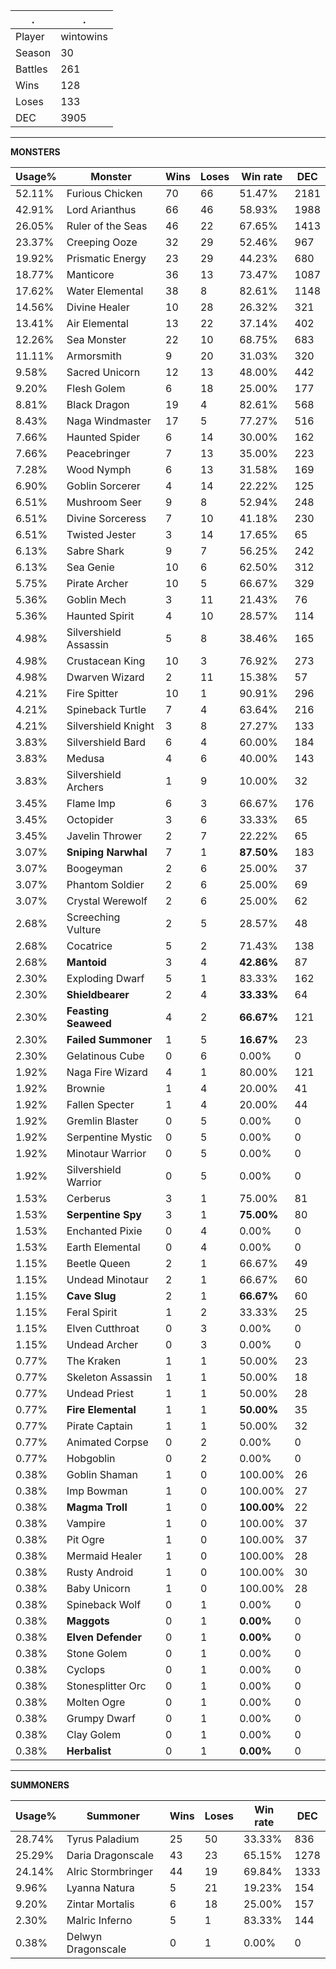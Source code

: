 .|.
|-|-
Player|wintowins
Season|30
Battles|261
Wins|128
Loses|133
DEC|3905

---
**MONSTERS**

Usage%|Monster|Wins|Loses|Win rate|DEC|
-|-|-|-|-|-|
52.11%|Furious Chicken|70|66|51.47%|2181|
42.91%|Lord Arianthus|66|46|58.93%|1988|
26.05%|Ruler of the Seas|46|22|67.65%|1413|
23.37%|Creeping Ooze|32|29|52.46%|967|
19.92%|Prismatic Energy|23|29|44.23%|680|
18.77%|Manticore|36|13|73.47%|1087|
17.62%|Water Elemental|38|8|82.61%|1148|
14.56%|Divine Healer|10|28|26.32%|321|
13.41%|Air Elemental|13|22|37.14%|402|
12.26%|Sea Monster|22|10|68.75%|683|
11.11%|Armorsmith|9|20|31.03%|320|
9.58%|Sacred Unicorn|12|13|48.00%|442|
9.20%|Flesh Golem|6|18|25.00%|177|
8.81%|Black Dragon|19|4|82.61%|568|
8.43%|Naga Windmaster|17|5|77.27%|516|
7.66%|Haunted Spider|6|14|30.00%|162|
7.66%|Peacebringer|7|13|35.00%|223|
7.28%|Wood Nymph|6|13|31.58%|169|
6.90%|Goblin Sorcerer|4|14|22.22%|125|
6.51%|Mushroom Seer|9|8|52.94%|248|
6.51%|Divine Sorceress|7|10|41.18%|230|
6.51%|Twisted Jester|3|14|17.65%|65|
6.13%|Sabre Shark|9|7|56.25%|242|
6.13%|Sea Genie|10|6|62.50%|312|
5.75%|Pirate Archer|10|5|66.67%|329|
5.36%|Goblin Mech|3|11|21.43%|76|
5.36%|Haunted Spirit|4|10|28.57%|114|
4.98%|Silvershield Assassin|5|8|38.46%|165|
4.98%|Crustacean King|10|3|76.92%|273|
4.98%|Dwarven Wizard|2|11|15.38%|57|
4.21%|Fire Spitter|10|1|90.91%|296|
4.21%|Spineback Turtle|7|4|63.64%|216|
4.21%|Silvershield Knight|3|8|27.27%|133|
3.83%|Silvershield Bard|6|4|60.00%|184|
3.83%|Medusa|4|6|40.00%|143|
3.83%|Silvershield Archers|1|9|10.00%|32|
3.45%|Flame Imp|6|3|66.67%|176|
3.45%|Octopider|3|6|33.33%|65|
3.45%|Javelin Thrower|2|7|22.22%|65|
3.07%|**Sniping Narwhal**|7|1|**87.50%**|183|
3.07%|Boogeyman|2|6|25.00%|37|
3.07%|Phantom Soldier|2|6|25.00%|69|
3.07%|Crystal Werewolf|2|6|25.00%|62|
2.68%|Screeching Vulture|2|5|28.57%|48|
2.68%|Cocatrice|5|2|71.43%|138|
2.68%|**Mantoid**|3|4|**42.86%**|87|
2.30%|Exploding Dwarf|5|1|83.33%|162|
2.30%|**Shieldbearer**|2|4|**33.33%**|64|
2.30%|**Feasting Seaweed**|4|2|**66.67%**|121|
2.30%|**Failed Summoner**|1|5|**16.67%**|23|
2.30%|Gelatinous Cube|0|6|0.00%|0|
1.92%|Naga Fire Wizard|4|1|80.00%|121|
1.92%|Brownie|1|4|20.00%|41|
1.92%|Fallen Specter|1|4|20.00%|44|
1.92%|Gremlin Blaster|0|5|0.00%|0|
1.92%|Serpentine Mystic|0|5|0.00%|0|
1.92%|Minotaur Warrior|0|5|0.00%|0|
1.92%|Silvershield Warrior|0|5|0.00%|0|
1.53%|Cerberus|3|1|75.00%|81|
1.53%|**Serpentine Spy**|3|1|**75.00%**|80|
1.53%|Enchanted Pixie|0|4|0.00%|0|
1.53%|Earth Elemental|0|4|0.00%|0|
1.15%|Beetle Queen|2|1|66.67%|49|
1.15%|Undead Minotaur|2|1|66.67%|60|
1.15%|**Cave Slug**|2|1|**66.67%**|60|
1.15%|Feral Spirit|1|2|33.33%|25|
1.15%|Elven Cutthroat|0|3|0.00%|0|
1.15%|Undead Archer|0|3|0.00%|0|
0.77%|The Kraken|1|1|50.00%|23|
0.77%|Skeleton Assassin|1|1|50.00%|18|
0.77%|Undead Priest|1|1|50.00%|28|
0.77%|**Fire Elemental**|1|1|**50.00%**|35|
0.77%|Pirate Captain|1|1|50.00%|32|
0.77%|Animated Corpse|0|2|0.00%|0|
0.77%|Hobgoblin|0|2|0.00%|0|
0.38%|Goblin Shaman|1|0|100.00%|26|
0.38%|Imp Bowman|1|0|100.00%|27|
0.38%|**Magma Troll**|1|0|**100.00%**|22|
0.38%|Vampire|1|0|100.00%|37|
0.38%|Pit Ogre|1|0|100.00%|37|
0.38%|Mermaid Healer|1|0|100.00%|28|
0.38%|Rusty Android|1|0|100.00%|30|
0.38%|Baby Unicorn|1|0|100.00%|28|
0.38%|Spineback Wolf|0|1|0.00%|0|
0.38%|**Maggots**|0|1|**0.00%**|0|
0.38%|**Elven Defender**|0|1|**0.00%**|0|
0.38%|Stone Golem|0|1|0.00%|0|
0.38%|Cyclops|0|1|0.00%|0|
0.38%|Stonesplitter Orc|0|1|0.00%|0|
0.38%|Molten Ogre|0|1|0.00%|0|
0.38%|Grumpy Dwarf|0|1|0.00%|0|
0.38%|Clay Golem|0|1|0.00%|0|
0.38%|**Herbalist**|0|1|**0.00%**|0|

---
**SUMMONERS**

Usage%|Summoner|Wins|Loses|Win rate|DEC|
-|-|-|-|-|-|
28.74%|Tyrus Paladium|25|50|33.33%|836|
25.29%|Daria Dragonscale|43|23|65.15%|1278|
24.14%|Alric Stormbringer|44|19|69.84%|1333|
9.96%|Lyanna Natura|5|21|19.23%|154|
9.20%|Zintar Mortalis|6|18|25.00%|157|
2.30%|Malric Inferno|5|1|83.33%|144|
0.38%|Delwyn Dragonscale|0|1|0.00%|0|
